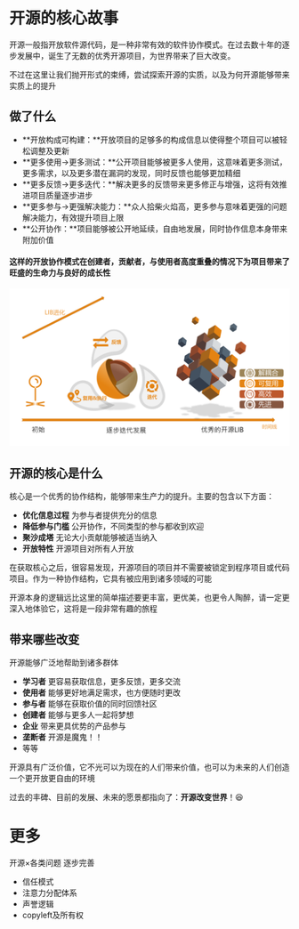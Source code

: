 # 开源的核心故事

开源一般指开放软件源代码，是一种非常有效的软件协作模式。在过去数十年的逐步发展中，诞生了无数的优秀开源项目，为世界带来了巨大改变。

不过在这里让我们抛开形式的束缚，尝试探索开源的实质，以及为何开源能够带来实质上的提升



## 做了什么

- **开放构成可构建：**开放项目的足够多的构成信息以使得整个项目可以被轻松调整及更新
- **更多使用->更多测试：**公开项目能够被更多人使用，这意味着更多测试，更多需求，以及更多潜在漏洞的发现，同时反馈也能够更加精细
- **更多反馈->更多迭代：**解决更多的反馈带来更多修正与增强，这将有效推进项目质量逐步进步
- **更多参与->更强解决能力：**众人拾柴火焰高，更多参与意味着更强的问题解决能力，有效提升项目上限
- **公开协作：**项目能够被公开地延续，自由地发展，同时协作信息本身带来附加价值

#### 这样的开放协作模式在创建者，贡献者，与使用者高度重叠的情况下为项目带来了旺盛的生命力与良好的成长性

![项目进化简介](../%E6%8F%92%E5%9B%BE%E5%8F%8A%E9%99%84%E5%8A%A0/LIB%E8%BF%AD%E4%BB%A3%E7%AE%80%E4%BB%8B.png)

## 开源的核心是什么

核心是一个优秀的协作结构，能够带来生产力的提升。主要的包含以下方面：

- **优化信息过程**   为参与者提供充分的信息
- **降低参与门槛**   公开协作，不同类型的参与都收到欢迎
- **聚沙成塔**   无论大小贡献能够被适当纳入
- **开放特性**   开源项目对所有人开放



在获取核心之后，很容易发现，开源项目的项目并不需要被锁定到程序项目或代码项目。作为一种协作结构，它具有被应用到诸多领域的可能

开源本身的逻辑远比这里的简单描述要更丰富，更优美，也更令人陶醉，请一定更深入地体验它，这将是一段非常有趣的旅程



## 带来哪些改变

开源能够广泛地帮助到诸多群体

- **学习者** 更容易获取信息，更多反馈，更多交流
- **使用者** 能够更好地满足需求，也方便随时更改
- **参与者**  能够在获取价值的同时回馈社区
- **创建者**  能够与更多人一起将梦想
- **企业**  带来更具优势的产品参与
- **垄断者**  开源是魔鬼！！
- 等等

开源具有广泛价值，它不光可以为现在的人们带来价值，也可以为未来的人们创造一个更开放更自由的环境

过去的丰碑、目前的发展、未来的愿景都指向了：**开源改变世界**！:laughing:

# 更多

开源×各类问题   逐步完善

- 信任模式
- 注意力分配体系
- 声誉逻辑
- copyleft及所有权



